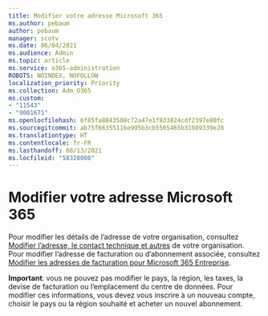 ```yaml
---
title: Modifier votre adresse Microsoft 365
ms.author: pebaum
author: pebaum
manager: scotv
ms.date: 06/04/2021
ms.audience: Admin
ms.topic: article
ms.service: o365-administration
ROBOTS: NOINDEX, NOFOLLOW
localization_priority: Priority
ms.collection: Adm_O365
ms.custom:
- "11543"
- "9001671"
ms.openlocfilehash: 6f85fa8843508c72a47e1f833824cdf2397e80fc
ms.sourcegitcommit: ab75f66355116e995b3cb5505465b31989339e28
ms.translationtype: HT
ms.contentlocale: fr-FR
ms.lasthandoff: 08/13/2021
ms.locfileid: "58328008"
---
```

# <a name="change-your-microsoft-365-address"></a>Modifier votre adresse Microsoft 365

Pour modifier les détails de l’adresse de votre organisation, consultez [Modifier l’adresse, le contact technique et autres](https://docs.microsoft.com/microsoft-365/admin/manage/change-address-contact-and-more) de votre organisation. Pour modifier l’adresse de facturation ou d’abonnement associée, consultez [Modifier les adresses de facturation pour Microsoft 365 Entreprise](https://docs.microsoft.com/microsoft-365/commerce/billing-and-payments/change-your-billing-addresses). 

**Important**: vous ne pouvez pas modifier le pays, la région, les taxes, la devise de facturation ou l’emplacement du centre de données. Pour modifier ces informations, vous devez vous inscrire à un nouveau compte, choisir le pays ou la région souhaité et acheter un nouvel abonnement. 